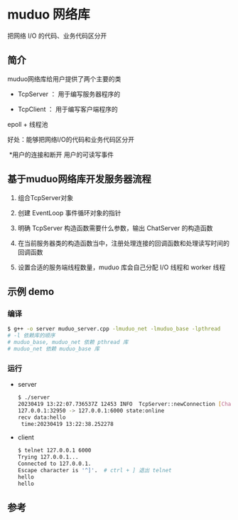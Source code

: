 # muduo 网络库

把网络 I/O 的代码、业务代码区分开

## 简介

muduo网络库给用户提供了两个主要的类

+ TcpServer ： 用于编写服务器程序的

+ TcpClient ： 用于编写客户端程序的

epoll + 线程池

好处：能够把网络I/O的代码和业务代码区分开

​            *用户的连接和断开    用户的可读写事件



## 基于muduo网络库开发服务器流程

1. 组合TcpServer对象

2. 创建 EventLoop 事件循环对象的指针

3. 明确 TcpServer 构造函数需要什么参数，输出 ChatServer 的构造函数

4. 在当前服务器类的构造函数当中，注册处理连接的回调函数和处理读写时间的回调函数

5. 设置合适的服务端线程数量，muduo 库会自己分配 I/O 线程和 worker 线程

## 示例 demo

### 编译

```bash
$ g++ -o server muduo_server.cpp -lmuduo_net -lmuduo_base -lpthread
# -l 依赖库的顺序
# muduo_base, muduo_net 依赖 pthread 库
# muduo_net 依赖 muduo_base 库
```

### 运行

+ server

  ```bash
  $ ./server
  20230419 13:22:07.736537Z 12453 INFO  TcpServer::newConnection [ChatServer] - new connection [ChatServer-127.0.0.1:6000#1] from 127.0.0.1:32950 - TcpServer.cc:80
  127.0.0.1:32950 -> 127.0.0.1:6000 state:online
  recv data:hello
   time:20230419 13:22:38.252278
  ```

+ client

  ```bash
  $ telnet 127.0.0.1 6000
  Trying 127.0.0.1...
  Connected to 127.0.0.1.
  Escape character is '^]'.  # ctrl + ] 退出 telnet
  hello
  hello
  ```

## 参考

